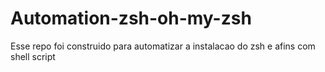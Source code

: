 # Automation-zsh-oh-my-zsh
Esse repo foi construido para automatizar a instalacao do zsh e afins com shell script 
